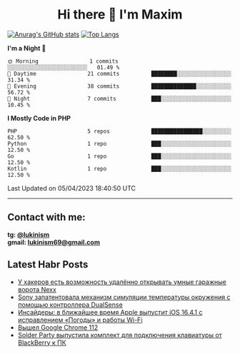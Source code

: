 ## <h1 align="center">Hi there 👋 I'm Maxim</h1>

[![Anurag's GitHub stats](https://github-readme-stats.vercel.app/api?username=lukinism)](https://github.com/anuraghazra/github-readme-stats) [![Top Langs](https://github-readme-stats.vercel.app/api/top-langs/?username=lukinism)](https://github.com/anuraghazra/github-readme-stats)

<!--START_SECTION:waka-->
**I'm a Night 🦉** 

```text
🌞 Morning                1 commits           ░░░░░░░░░░░░░░░░░░░░░░░░░   01.49 % 
🌆 Daytime                21 commits          ████████░░░░░░░░░░░░░░░░░   31.34 % 
🌃 Evening                38 commits          ██████████████░░░░░░░░░░░   56.72 % 
🌙 Night                  7 commits           ███░░░░░░░░░░░░░░░░░░░░░░   10.45 % 
```


**I Mostly Code in PHP** 

```text
PHP                      5 repos             ████████████████░░░░░░░░░   62.50 % 
Python                   1 repo              ███░░░░░░░░░░░░░░░░░░░░░░   12.50 % 
Go                       1 repo              ███░░░░░░░░░░░░░░░░░░░░░░   12.50 % 
Kotlin                   1 repo              ███░░░░░░░░░░░░░░░░░░░░░░   12.50 % 
```




 Last Updated on 05/04/2023 18:40:50 UTC
<!--END_SECTION:waka-->
___
## Contact with me:
**tg: [@lukinism](https://t.me/lukinism)  
gmail: lukinism69@gmail.com**

## Latest Habr Posts
<!-- BLOG-POST-LIST:START -->
- [У хакеров есть возможность удалённо открывать умные гаражные ворота Nexx](https://habr.com/ru/news/727284/)
- [Sony запатентовала механизм симуляции температуры окружения с помощью контроллера DualSense](https://habr.com/ru/news/727274/)
- [Инсайдеры: в ближайшее время Apple выпустит iOS 16.4.1 с исправлением «Погоды» и работы Wi-Fi](https://habr.com/ru/news/727264/)
- [Вышел Google Chrome 112](https://habr.com/ru/news/727258/)
- [Solder Party выпустила комплект для подключения клавиатуры от BlackBerry к ПК](https://habr.com/ru/news/726920/)
<!-- BLOG-POST-LIST:END -->
